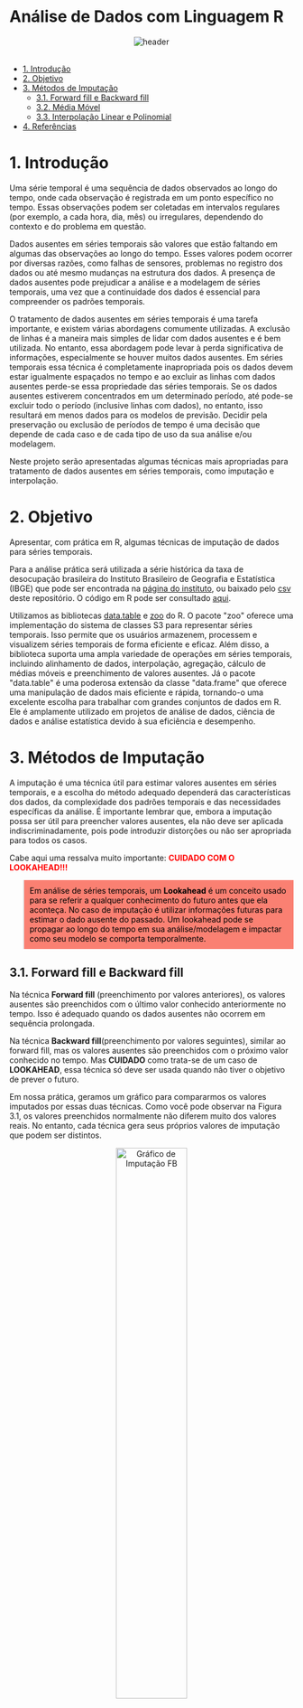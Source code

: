 # Análise de Dados com Linguagem R

<div align="center">
  <img src="header_imputacao.png" alt="header" >
</div>
<br/>

-   [1. Introdução](#1-introdução)
-   [2. Objetivo](#2-objetivo)
-   [3. Métodos de Imputação](#3-métodos-de-imputação)
    -   [3.1. Forward fill e Backward fill](#31-forward-fill-e-backward-fill)
    -   [3.2. Média Móvel](#32-média-móvel)
    -   [3.3. Interpolação Linear e Polinomial](#33-interpolação-linear-e-polinomial)
-   [4. Referências](#4-referências)

# 1. Introdução

Uma série temporal é uma sequência de dados observados ao longo do tempo, onde cada observação é registrada em um ponto específico no tempo. Essas observações podem ser coletadas em intervalos regulares (por exemplo, a cada hora, dia, mês) ou irregulares, dependendo do contexto e do problema em questão.

Dados ausentes em séries temporais são valores que estão faltando em algumas das observações ao longo do tempo. Esses valores podem ocorrer por diversas razões, como falhas de sensores, problemas no registro dos dados ou até mesmo mudanças na estrutura dos dados. A presença de dados ausentes pode prejudicar a análise e a modelagem de séries temporais, uma vez que a continuidade dos dados é essencial para compreender os padrões temporais.

O tratamento de dados ausentes em séries temporais é uma tarefa importante, e existem várias abordagens comumente utilizadas. A exclusão de linhas é a maneira mais simples de lidar com dados ausentes e é bem utilizada. No entanto, essa abordagem pode levar à perda significativa de informações, especialmente se houver muitos dados ausentes. Em séries temporais essa técnica é completamente inapropriada pois os dados devem estar igualmente espaçados no tempo e ao excluir as linhas com dados ausentes perde-se essa propriedade das séries temporais. Se os dados ausentes estiverem concentrados em um determinado período, até pode-se excluir todo o período (inclusive linhas com dados), no entanto, isso resultará em menos dados para os modelos de previsão. Decidir pela preservação ou exclusão de períodos de tempo é uma decisão que depende de cada caso e de cada tipo de uso da sua análise e/ou modelagem.

Neste projeto serão apresentadas algumas técnicas mais apropriadas para tratamento de dados ausentes em séries temporais, como imputação e interpolação.

# 2. Objetivo

Apresentar, com prática em R, algumas técnicas de imputação de dados para séries temporais.

Para a análise prática será utilizada a série histórica da taxa de desocupação brasileira do Instituto Brasileiro de Geografia e Estatística (IBGE) que pode ser encontrada na [página do instituto](https://www.ibge.gov.br/estatisticas/sociais/trabalho/9173-pesquisa-nacional-por-amostra-de-domicilios-continua-trimestral.html?=&t=series-historicas&utm_source=landing&utm_medium=explica&utm_campaign=desemprego), ou baixado pelo [csv](https://github.com/Leiliane-Oliveira/Analise-de-Dados-com-Linguagem-R/blob/main/Series_Temporais/Imputacao/taxa_desocupacao_brasil.csv) deste repositório. O código em R pode ser consultado [aqui](https://github.com/Leiliane-Oliveira/Analise-de-Dados-com-Linguagem-R/blob/main/Series_Temporais/Imputacao/Time_Series_Missing_Data.R).

Utilizamos as bibliotecas [data.table](https://cran.r-project.org/web/packages/data.table/index.html) e [zoo](https://cran.r-project.org/web/packages/zoo/index.html) do R. O pacote "zoo" oferece uma implementação do sistema de classes S3 para representar séries temporais. Isso permite que os usuários armazenem, processem e visualizem séries temporais de forma eficiente e eficaz. Além disso, a biblioteca suporta uma ampla variedade de operações em séries temporais, incluindo alinhamento de dados, interpolação, agregação, cálculo de médias móveis e preenchimento de valores ausentes. Já o pacote "data.table" é uma poderosa extensão da classe "data.frame" que oferece uma manipulação de dados mais eficiente e rápida, tornando-o uma excelente escolha para trabalhar com grandes conjuntos de dados em R. Ele é amplamente utilizado em projetos de análise de dados, ciência de dados e análise estatística devido à sua eficiência e desempenho.

# 3. Métodos de Imputação

A imputação é uma técnica útil para estimar valores ausentes em séries temporais, e a escolha do método adequado dependerá das características dos dados, da complexidade dos padrões temporais e das necessidades específicas da análise. É importante lembrar que, embora a imputação possa ser útil para preencher valores ausentes, ela não deve ser aplicada indiscriminadamente, pois pode introduzir distorções ou não ser apropriada para todos os casos.

Cabe aqui uma ressalva muito importante: <font color="red"><strong>CUIDADO COM O LOOKAHEAD!!!</strong></font>

<blockquote style="background-color: salmon; padding: 10px; color: black;">
Em análise de séries temporais, um <strong>Lookahead</strong> é um conceito usado para se referir a qualquer conhecimento do futuro antes que ela aconteça. No caso de imputação é utilizar informações futuras para estimar o dado ausente do passado. Um lookahead pode se propagar ao longo do tempo em sua análise/modelagem e impactar como seu modelo se comporta temporalmente.
</blockquote>

## 3.1. Forward fill e Backward fill

Na técnica **Forward fill** (preenchimento por valores anteriores), os valores ausentes são preenchidos com o último valor conhecido anteriormente no tempo. Isso é adequado quando os dados ausentes não ocorrem em sequência prolongada.

Na técnica **Backward fill**(preenchimento por valores seguintes), similar ao forward fill, mas os valores ausentes são preenchidos com o próximo valor conhecido no tempo. Mas **CUIDADO** como trata-se de um caso de **LOOKAHEAD**, essa técnica só deve ser usada quando não tiver o objetivo de prever o futuro.

Em nossa prática, geramos um gráfico para compararmos os valores imputados por essas duas técnicas. Como você pode observar na Figura 3.1, os valores preenchidos normalmente não diferem muito dos valores reais. No entanto, cada técnica gera seus próprios valores de imputação que podem ser distintos.

<div align="center">
  <img src="grafico_desocupacao_brasil_imputado_FB.png" alt="Gráfico de Imputação FB" width="50%">
</div>
<p align="center"><sup><sub><span style="font-size: 1.2em;"><i>Figura 3.1. Série original plotada com uma linha sólida (linha preta) e as séries temporais com os valores ausentes preenchidos pelos métodos forward fill (linha vermelha) e backward fill (linha verde).</i></span></sub></sup></p>

## 3.2. Média Móvel

A imputação por média (ou mediana) móvel é uma abordagem que estima os valores ausentes usando uma média (ou mediana) dos valores conhecidos próximos no tempo. Essa técnica é útil para suavizar flutuações e reduzir o ruído nos dados. A imputação por média móvel utiliza uma janela de tamanho definido, que desliza sobre a série temporal. Em cada posição, a média dos valores dentro da janela é calculada e atribuída ao ponto desconhecido.

A imputação por média móvel é especialmente útil quando a série temporal possui uma sazonalidade bem definida ou ruído significativo. Entretanto, essa abordagem pode causar atrasos nas previsões, pois o valor estimado sempre dependerá dos valores conhecidos dentro da janela. Além disso, ela reduz a variânica no conjunto de dados, ou seja, ao calcular medidas de acurácia dos modelos você pode estar superestimando seu desempenho.

Essa técnica pode causar um **LOOKAHEAD** se nos dados da janela de cálculo da média estiverem dados do passado e do futuro, ou seja, se o dado faltante estiver no centro desta janela de cálculo. Para evitar o lookahead é indicado usar apenas valores do passado na janela móvel de cálculo.

Em nossa prática, geramos um gráfico para compararmos os valores imputados por média móvel com e se lookahead. Como você pode observar na Figura 3.2, os valores preenchidos normalmente não diferem muito dos valores reais. No entanto, cada técnica gera seus próprios valores de imputação que podem ser distintos.

<div align="center">
  <img src="grafico_desocupacao_brasil_imputado_MM.png" alt="Gráfico de Imputação MM" width="50%">
</div>
<p align="center"><sup><sub><span style="font-size: 1.2em;"><i>Figura 3.2. Série original plotada com uma linha sólida (linha preta) e as séries temporais com os valores ausentes preenchidos pelo método de média móvel sem lookahead (linha vermelha) e com lookahead(linha verde).</i></span></sub></sup></p>

## 3.3. Interpolação Linear e Polinomial

A interpolação linear é uma técnica simples que estima os valores ausentes usando uma linha reta para conectar os pontos conhecidos adjacentes no tempo. Suponha que temos uma série temporal com pontos conhecidos em t1, t2 e t3, e queremos estimar o valor em um ponto desconhecido t. A interpolação linear considera a reta que passa pelos pontos (t1, y1) e (t3, y3) e estima o valor de y no ponto t. Essa abordagem é adequada quando a série temporal apresenta uma mudança gradual entre os pontos conhecidos, mas pode não ser a melhor escolha quando há flutuações mais complexas nos dados.

A interpolação polinomial é uma técnica mais flexível que utiliza polinômios para conectar os pontos conhecidos. Em vez de usar uma linha reta como na interpolação linear, a interpolação polinomial pode ajustar curvas mais complexas aos dados conhecidos. Nesse método, o grau do polinômio usado é determinado pela quantidade de pontos conhecidos e pela complexidade dos padrões temporais.

Existem várias formas de interpolação polinomial, como interpolação de Lagrange e interpolação de Newton. Essas abordagens envolvem a construção de um polinômio que passe por todos os pontos conhecidos, e a estimativa do valor nos pontos desconhecidos é obtida substituindo o valor de t no polinômio interpolador.

Embora a interpolação polinomial seja mais flexível do que a interpolação linear, ela pode levar a oscilações indesejadas nos dados se o grau do polinômio for muito alto, o que é conhecido como "fenômeno de Runge". Portanto, a escolha do grau do polinômio é um compromisso entre a precisão da interpolação e a simplicidade do modelo.

A interpolação pode ser feita de forma a considerar os dados passados e futuros, ou apenas uma direção. Permita o lookahead apenas se tiver certeza de que não representa um problema para a sua análise, conforme discutimos antes, em casos de previsão não é recomendado um lookahead.

Em nossa prática, geramos um gráfico para compararmos os valores imputados por interpolação linear e polinomial, ambos com lookahead. Como você pode observar na Figura 3.3, os valores preenchidos normalmente não diferem muito dos valores reais. No entanto, cada técnica gera seus próprios valores de imputação que podem ser distintos.

<div align="center">
  <img src="grafico_desocupacao_brasil_imputado_interpolacao.png" alt="Gráfico de Interpolação" width="50%">
</div>

<p align="center"><sup><sub><span style="font-size: 1.2em;"><i>Figura 3.3. Série original plotada com uma linha sólida (linha preta) e as séries temporais com os valores ausentes preenchidos pelo método de interpolação linear (linha vermelha) e interpolação polinomial (linha verde).</i></span></sub></sup></p>

# 4. Referências

**MORETTIN**, P.A.; **TOLOI**, C.M. <i>Análise de Séries Temporais</i>. 2.ed. São Paulo: Edgard Blucher, 2006.

**NIELSEN**, Aileen. <i>Análise Prática de Séries Temporais: Predição com estatística e aprendizado de máquina</i>. Traduzido por Cibelle Ravaglia. Rio de Janeiro: Alta Books, 2021. <img src="./Github-Dark.svg" width="20">[https://github.com/PracticalTimeSeriesAnalysis/BookRepo/tree/master](https://github.com/PracticalTimeSeriesAnalysis/BookRepo/tree/master)
